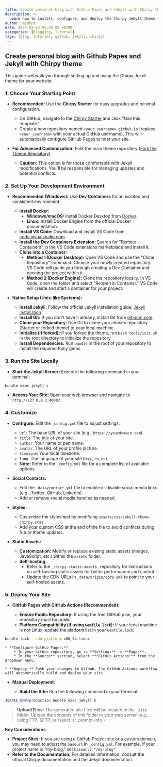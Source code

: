 ```yaml
---
title: Create personal blog with Github Papes and Jekyll with Chirpy theme
description: >-
  Learn how to install, configure, and deploy the Chirpy Jekyll theme for your blog. This step-by-step guide covers Dev Containers, native setup, customization options, and deployment methods like GitHub Actions.
author: minhpt
date: 2025-02-03 00:00:00 +0700
categories: [Blogging, Tutorial]
tags: [blog, tutorial, github, jekyll, chirpy]
---
```


## Create personal blog with Github Papes and Jekyll with Chirpy theme

This guide will walk you through setting up and using the Chirpy Jekyll theme for your website.

### 1. Choose Your Starting Point

* **Recommended:** Use the **Chirpy Starter** for easy upgrades and minimal configuration. 
    * On GitHub, navigate to the [Chirpy Starter](https://github.com/cotes2020/chirpy-starter) and click "Use this template."
    * Create a new repository named `<your_username>.github.io` (replace `<your_username>` with your actual GitHub username). This will automatically configure GitHub Pages to host your site.

* **For Advanced Customization:** Fork the main theme repository ([Fork the Theme Repository](https://tranglc.github.io/posts/getting-started/)). 
    * **Caution:** This option is for those comfortable with Jekyll modifications. You'll be responsible for managing updates and potential conflicts.

### 2. Set Up Your Development Environment

* **Recommended (Windows):** Use **Dev Containers** for an isolated and consistent environment.
    * **Install Docker:**
        * **Windows/macOS:** Install Docker Desktop from [Docker](https://www.docker.com/products/docker-desktop/).
        * **Linux:** Install Docker Engine from the official Docker documentation.
    * **Install VS Code:** Download and install VS Code from [code.visualstudio.com](https://code.visualstudio.com/).
    * **Install the Dev Containers Extension:** Search for "Remote - Containers" in the VS Code extensions marketplace and install it.
    * **Clone into a Container:**
        * **Method 1 (Docker Desktop):** Open VS Code and use the "Clone Repository" command. Choose your newly created repository. VS Code will guide you through creating a Dev Container and opening the project within it.
        * **Method 2 (Docker Engine):** Clone the repository locally. In VS Code, open the folder and select "Reopen in Container." VS Code will create and start a container for your project.

* **Native Setup (Unix-like Systems):**

    * **Install Jekyll:** Follow the official Jekyll installation guide: [Jekyll Installation](https://jekyllrb.com/docs/installation/).
    * **Install Git:** If you don't have it already, install Git from [git-scm.com](https://git-scm.com/).
    * **Clone your Repository:** Use Git to clone your chosen repository (Starter or forked theme) to your local machine.
    * **Initialize (if forked):** If you forked the theme, run `bash tools/init.sh` in the root directory to initialize the repository.
    * **Install Dependencies:** Run `bundle` in the root of your repository to install the required Ruby gems.

### 3. Run the Site Locally

* **Start the Jekyll Server:** Execute the following command in your terminal:

```bash
bundle exec jekyll s
```

* **Access Your Site:** Open your web browser and navigate to `http://127.0.0.1:4000/`.

### 4. Customize

* **Configure:** Edit the `_config.yml` file to adjust settings:
    * `url`: The base URL of your site (e.g., `https://yourdomain.com`).
    * `title`: The title of your site.
    * `author`: Your name or pen name.
    * `avatar`: The URL of your profile picture.
    * `timezone`: Your local timezone.
    * `lang`: The language of your site (e.g., `en`, `es`).
    * **Note:** Refer to the `_config.yml` file for a complete list of available options.

* **Social Contacts:**
    * Edit the `_data/contact.yml` file to enable or disable social media links (e.g., Twitter, GitHub, LinkedIn). 
    * Add or remove social media handles as needed.

* **Styles:**
    * Customize the stylesheet by modifying `assets/css/jekyll-theme-chirpy.scss`. 
    * Add your custom CSS at the end of the file to avoid conflicts during future theme updates.

* **Static Assets:**
    * **Customization:** Modify or replace existing static assets (images, JavaScript, etc.) within the `assets` folder.
    * **Self-hosting:** 
        * Refer to the `_chirpy-static-assets_` repository for instructions on self-hosting static assets for better performance and control.
        * Update the CDN URLs in `_data/origin/cors.yml` to point to your self-hosted assets.

### 5. Deploy Your Site

* **GitHub Pages with GitHub Actions (Recommended):**

    * **Ensure Public Repository:** If using the free GitHub plan, your repository must be public.
    * **Platform Compatibility (if using `Gemfile.lock`):** If your local machine is not Linux, update the platform list in your `Gemfile.lock`:

```bash
bundle lock --add-platform x86_64-linux
```

    * **Configure GitHub Pages:**
        * In your GitHub repository, go to **Settings** -> **Pages**.
        * In the **Source** section, select **"GitHub Actions"** from the dropdown menu.

    * **Deploy:** Push your changes to GitHub. The GitHub Actions workflow will automatically build and deploy your site.

* **Manual Deployment:**

    * **Build the Site:** Run the following command in your terminal:

```bash
JEKYLL_ENV=production bundle exec jekyll b
```

> **Upload Files:** The generated site files will be located in the `_site` folder. Upload the contents of this folder to your web server (e.g., using FTP, SFTP, or rsync).
{: .prompt-info }

**Key Considerations**

* **Project Sites:** If you are using a GitHub Project site or a custom domain, you may need to adjust the `baseurl` in `_config.yml`. For example, if your project name is "my-blog," set `baseurl: "/my-blog"`.
* **Refer to the Documentation:** For detailed information, consult the official Chirpy documentation and the Jekyll documentation.
